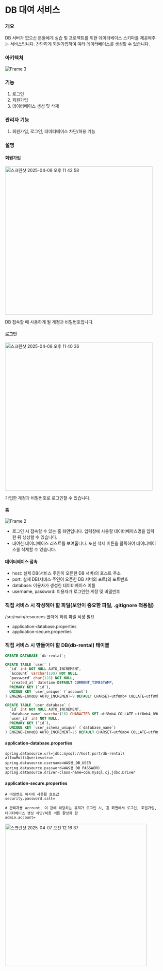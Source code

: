 # DB 대여 서비스

### 개요
DB 서버가 없으신 분들에게 실습 및 프로젝트를 위한 데이터베이스 스키마를 제공해주는 서비스입니다. 간단하게 회원가입하여 여러 데이터베이스를 생성할 수 있습니다.

### 아키텍처
![Frame 3](https://github.com/user-attachments/assets/31f2fc14-6411-461c-80e8-557a6b42160d)

### 기능
1. 로그인
2. 회원가입
3. 데이터베이스 생성 및 삭제

### 관리자 기능
1. 회원가입, 로그인, 데이터베이스 차단/허용 기능

### 설명

#### 회원가입
<img width="486" alt="스크린샷 2025-04-06 오후 11 42 58" src="https://github.com/user-attachments/assets/f7a92cbf-7bc0-45f2-bdc2-4d901c2227e4" />

DB 접속할 때 사용하게 될 계정과 비밀번호입니다.

#### 로그인
<img width="486" alt="스크린샷 2025-04-06 오후 11 40 36" src="https://github.com/user-attachments/assets/152d4e24-a8b0-47a5-97b6-b0ee176c3daa" />  

가입한 계정과 비밀번호로 로그인할 수 있습니다.

#### 홈

![Frame 2](https://github.com/user-attachments/assets/0a98c6d0-fe62-4e29-8589-13403afb13a0)

- 로그인 시 접속할 수 있는 홈 화면입니다. 입력창에 사용할 데이터베이스명을 입력한 뒤 생성할 수 있습니다.
- 대여한 데이터베이스 리스트를 보여줍니다. 또한 삭제 버튼을 클릭하여 데이터베이스를 삭제할 수 있습니다.

#### 데이터베이스 접속
- host: 실제 DB(서비스 주인이 오픈한 DB 서버)의 호스트 주소
- port: 실제 DB(서비스 주인이 오픈한 DB 서버의 포트)의 포트번호
- database: 이용자가 생성한 데이터베이스 이름
- username, password: 이용자가 로그인한 계정 및 비밀번호

### 직접 서비스 시 작성해야 할 파일(보안이 중요한 파일, .gitignore 적용됨)
/src/main/resources 폴더에 하위 파일 작성 필요
- application-database.properties
- application-secure.properties

### 직접 서비스 시 만들어야 할 DB(db-rental) 테이블
```sql
CREATE DATABASE `db-rental`;
```
```sql
CREATE TABLE `user` (
  `id` int NOT NULL AUTO_INCREMENT,
  `account` varchar(100) NOT NULL,
  `password` char(128) NOT NULL,
  `created_at` datetime DEFAULT CURRENT_TIMESTAMP,
  PRIMARY KEY (`id`),
  UNIQUE KEY `user_unique` (`account`)
) ENGINE=InnoDB AUTO_INCREMENT=9 DEFAULT CHARSET=utf8mb4 COLLATE=utf8mb4_0900_ai_ci;
```
```sql
CREATE TABLE `user_database` (
  `id` int NOT NULL AUTO_INCREMENT,
  `database_name` varchar(16) CHARACTER SET utf8mb4 COLLATE utf8mb4_0900_ai_ci NOT NULL,
  `user_id` int NOT NULL,
  PRIMARY KEY (`id`),
  UNIQUE KEY `user_schema_unique` (`database_name`)
) ENGINE=InnoDB AUTO_INCREMENT=25 DEFAULT CHARSET=utf8mb4 COLLATE=utf8mb4_0900_ai_ci;
```

#### application-database.properties
```application-database.properties
spring.datasource.url=jdbc:mysql://host:port/db-rental?allowMultiQueries=true
spring.datasource.username=WAS용_DB_USER
spring.datasource.password=WAS용_DB_PASSWORD
spring.datasource.driver-class-name=com.mysql.cj.jdbc.Driver
```

#### application-secure.properties
```application-secure.properties
# 비밀번호 해시에 사용될 솔트값
security.password.salt=

# 관리자용 account, 이 값에 해당하는 유저가 로그인 시, 홈 화면에서 로그인, 회원가입, 데이터베이스 생성 차단/허용 버튼 활성화 함
admin.account=
```

<img width="467" alt="스크린샷 2025-04-07 오전 12 16 37" src="https://github.com/user-attachments/assets/0502ff70-1897-4864-83de-f00843547efb" />
